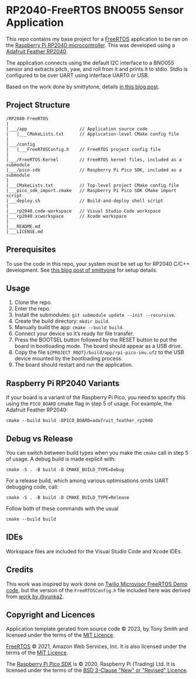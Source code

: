 # RP2040-FreeRTOS BNO055 Sensor Application

This repo contains my base project for a [FreeRTOS](https://freertos.org/) application to be ran on the
[Raspberry Pi RP2040 microcontroller](https://www.raspberrypi.com/products/rp2040/).
This was developed using a [Adafruit Feather RP2040](https://www.adafruit.com/product/4884).

The application connects using the default I2C interface to a BNO055 sensor and extracts pitch, yaw, and roll from it and prints it to stdio.
Stdio is configured to be over UART using interface UART0 or USB.

Based on the work done by smittytone, details [in this blog post](https://blog.smittytone.net/2022/02/24/how-to-use-freertos-with-the-raspberry-pi-pico/).


## Project Structure

```
/RP2040-FreeRTOS
|
|___/app                    // Application source code
|   |___CMakeLists.txt      // Application-level CMake config file
|
|___/config
|   |___FreeRTOSConfig.h    // FreeRTOS project config file
|
|___/FreeRTOS-Kernel        // FreeRTOS kernel files, included as a submodule
|___/pico-sdk               // Raspberry Pi Pico SDK, included as a submodule
|
|___CMakeLists.txt          // Top-level project CMake config file
|___pico_sdk_import.cmake   // Raspberry Pi Pico SDK CMake import script
|___deploy.sh               // Build-and-deploy shell script
|
|___rp2040.code-workspace   // Visual Studio Code workspace
|___rp2040.xcworkspace      // Xcode workspace
|
|___README.md
|___LICENSE.md
```

## Prerequisites

To use the code in this repo, your system must be set up for RP2040 C/C++ development.
See [this blog post of smittyone](https://blog.smittytone.net/2021/02/02/program-raspberry-pi-pico-c-mac/) for setup details.


## Usage

1. Clone the repo.
2. Enter the repo.
3. Install the submodules: `git submodule update --init --recursive`.
4. Create the build directory: `mkdir build`.
5. Manually build the app: `cmake --build build`.
6. Connect your device so it’s ready for file transfer.
7. Press the BOOTSEL button followed by the RESET button to put the board in bootloading mode. The board should appear as a USB drive.
8. Copy the file `${PROJECT ROOT}/build/app/rpi-pico-imu.uf2` to the USB device mounted by the bootloading process.
9. The board should restart and run the application.


## Raspberry Pi RP2040 Variants

If your board is a variant of the Raspberry Pi Pico, you need to specify this using the `PICO_BOARD` cmake flag in step 5 of usage.
For example, the Adafruit Feather RP2040:

```shell
cmake --build build -DPICO_BOARD=adafruit_feather_rp2040
```


## Debug vs Release

You can switch between build types when you make the `cmake` call in step 5 of usage. A debug build is made explicit with:

```shell
cmake -S . -B build -D CMAKE_BUILD_TYPE=Debug
```

For a release build, which among various optimisations omits UART debugging code, call:

```shell
cmake -S . -B build -D CMAKE_BUILD_TYPE=Release
```

Follow both of these commands with the usual

```shell
cmake --build build
```


## IDEs

Workspace files are included for the Visual Studio Code and Xcode IDEs.


## Credits

This work was inspired by work done on [Twilio Microvisor FreeRTOS Demo code](https://github.com/twilio/twilio-microvisor-freertos), but the version of the `FreeRTOSConfig.h` file included here was derived from [work by @yunka2](https://github.com/yunkya2/pico-freertos-sample).


## Copyright and Licences

Application template gerated from source code © 2023, by Tony Smith and licensed under the terms of the [MIT Licence](./LICENSE.md).

[FreeRTOS](https://freertos.org/) © 2021, Amazon Web Services, Inc. It is also licensed under the terms of the [MIT Licence](./LICENSE.md).

The [Raspberry Pi Pico SDK](https://github.com/raspberrypi/pico-sdk) is © 2020, Raspberry Pi (Trading) Ltd. It is licensed under the terms of the [BSD 3-Clause "New" or "Revised" Licence](https://github.com/raspberrypi/pico-sdk/blob/master/LICENSE.TXT).
